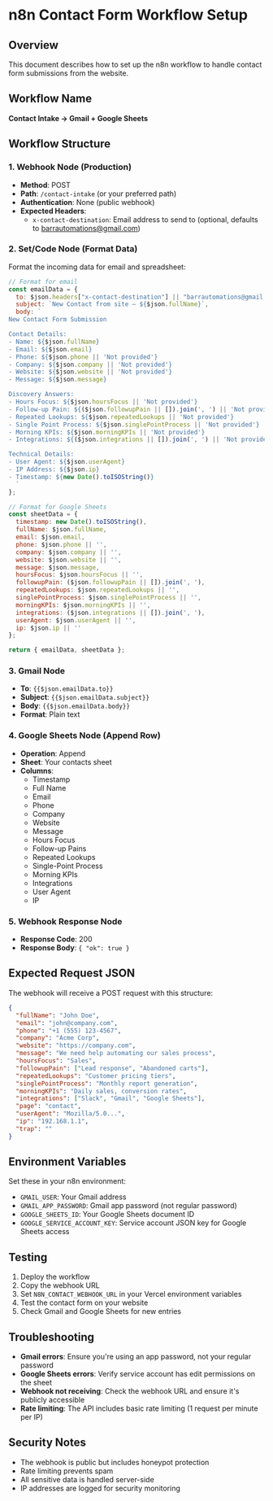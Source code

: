 # n8n Contact Form Workflow Setup

## Overview
This document describes how to set up the n8n workflow to handle contact form submissions from the website.

## Workflow Name
**Contact Intake → Gmail + Google Sheets**

## Workflow Structure

### 1. Webhook Node (Production)
- **Method**: POST
- **Path**: `/contact-intake` (or your preferred path)
- **Authentication**: None (public webhook)
- **Expected Headers**: 
  - `x-contact-destination`: Email address to send to (optional, defaults to barrautomations@gmail.com)

### 2. Set/Code Node (Format Data)
Format the incoming data for email and spreadsheet:

```javascript
// Format for email
const emailData = {
  to: $json.headers["x-contact-destination"] || "barrautomations@gmail.com",
  subject: `New Contact from site – ${$json.fullName}`,
  body: `
New Contact Form Submission

Contact Details:
- Name: ${$json.fullName}
- Email: ${$json.email}
- Phone: ${$json.phone || 'Not provided'}
- Company: ${$json.company || 'Not provided'}
- Website: ${$json.website || 'Not provided'}
- Message: ${$json.message}

Discovery Answers:
- Hours Focus: ${$json.hoursFocus || 'Not provided'}
- Follow-up Pain: ${($json.followupPain || []).join(', ') || 'Not provided'}
- Repeated Lookups: ${$json.repeatedLookups || 'Not provided'}
- Single Point Process: ${$json.singlePointProcess || 'Not provided'}
- Morning KPIs: ${$json.morningKPIs || 'Not provided'}
- Integrations: ${($json.integrations || []).join(', ') || 'Not provided'}

Technical Details:
- User Agent: ${$json.userAgent}
- IP Address: ${$json.ip}
- Timestamp: ${new Date().toISOString()}
  `
};

// Format for Google Sheets
const sheetData = {
  timestamp: new Date().toISOString(),
  fullName: $json.fullName,
  email: $json.email,
  phone: $json.phone || '',
  company: $json.company || '',
  website: $json.website || '',
  message: $json.message,
  hoursFocus: $json.hoursFocus || '',
  followupPain: ($json.followupPain || []).join(', '),
  repeatedLookups: $json.repeatedLookups || '',
  singlePointProcess: $json.singlePointProcess || '',
  morningKPIs: $json.morningKPIs || '',
  integrations: ($json.integrations || []).join(', '),
  userAgent: $json.userAgent || '',
  ip: $json.ip || ''
};

return { emailData, sheetData };
```

### 3. Gmail Node
- **To**: `{{$json.emailData.to}}`
- **Subject**: `{{$json.emailData.subject}}`
- **Body**: `{{$json.emailData.body}}`
- **Format**: Plain text

### 4. Google Sheets Node (Append Row)
- **Operation**: Append
- **Sheet**: Your contacts sheet
- **Columns**: 
  - Timestamp
  - Full Name
  - Email
  - Phone
  - Company
  - Website
  - Message
  - Hours Focus
  - Follow-up Pains
  - Repeated Lookups
  - Single-Point Process
  - Morning KPIs
  - Integrations
  - User Agent
  - IP

### 5. Webhook Response Node
- **Response Code**: 200
- **Response Body**: `{ "ok": true }`

## Expected Request JSON
The webhook will receive a POST request with this structure:

```json
{
  "fullName": "John Doe",
  "email": "john@company.com",
  "phone": "+1 (555) 123-4567",
  "company": "Acme Corp",
  "website": "https://company.com",
  "message": "We need help automating our sales process",
  "hoursFocus": "Sales",
  "followupPain": ["Lead response", "Abandoned carts"],
  "repeatedLookups": "Customer pricing tiers",
  "singlePointProcess": "Monthly report generation",
  "morningKPIs": "Daily sales, conversion rates",
  "integrations": ["Slack", "Gmail", "Google Sheets"],
  "page": "contact",
  "userAgent": "Mozilla/5.0...",
  "ip": "192.168.1.1",
  "trap": ""
}
```

## Environment Variables
Set these in your n8n environment:

- `GMAIL_USER`: Your Gmail address
- `GMAIL_APP_PASSWORD`: Gmail app password (not regular password)
- `GOOGLE_SHEETS_ID`: Your Google Sheets document ID
- `GOOGLE_SERVICE_ACCOUNT_KEY`: Service account JSON key for Google Sheets access

## Testing
1. Deploy the workflow
2. Copy the webhook URL
3. Set `N8N_CONTACT_WEBHOOK_URL` in your Vercel environment variables
4. Test the contact form on your website
5. Check Gmail and Google Sheets for new entries

## Troubleshooting
- **Gmail errors**: Ensure you're using an app password, not your regular password
- **Google Sheets errors**: Verify service account has edit permissions on the sheet
- **Webhook not receiving**: Check the webhook URL and ensure it's publicly accessible
- **Rate limiting**: The API includes basic rate limiting (1 request per minute per IP)

## Security Notes
- The webhook is public but includes honeypot protection
- Rate limiting prevents spam
- All sensitive data is handled server-side
- IP addresses are logged for security monitoring
